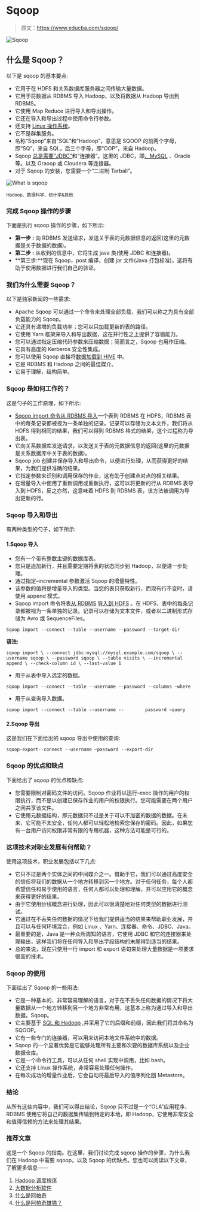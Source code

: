 # Sqoop

> 原文：<https://www.educba.com/sqoop/>

![Sqoop](img/72f3ff26beb13d24eb48b55bad81efe2.png)



## 什么是 Sqoop？

以下是 sqoop 的基本要点:

*   它用于在 HDFS 和关系数据库服务器之间传输大量数据。
*   它用于将数据从 RDBMS 导入 Hadoop，以及将数据从 Hadoop 导出到 RDBMS。
*   它使用 Map Reduce 进行导入和导出操作。
*   它还在导入和导出过程中使用命令行参数。
*   还支持 [Linux 操作系统](https://www.educba.com/what-is-linux/)。
*   它不是群集服务。
*   名称“Sqoop”来自“SQL”和“Hadoop”，意思是 SQOOP 的前两个字母，即“SQ”，来自 SQL，后三个字母，即“OOP”，来自 Hadoop。
*   Sqoop [总是需要“JDBC”](https://www.educba.com/what-is-jdbc/)和“连接器”。这里的 JDBC，即[、MySQL](https://www.educba.com/what-is-mysql/) 、Oracle 等。以及 Oraoop 或 Cloudera 等连接器。
*   对于 Sqoop 的安装，您需要一个“二进制 Tarball”。

![What is sqoop](img/5217c8613bdaaa35da7d98686a557731.png)



<small>Hadoop、数据科学、统计学&其他</small>

### 完成 Sqoop 操作的步骤

下面是执行 sqoop 操作的步骤，如下所示:

*   **第一步** **:** 向 RDBMS 发送请求，发送关于表的元数据信息的返回(这里的元数据是关于数据的数据)。
*   **第二步** **:** 从收到的信息中，它将生成 java 类(使用 JDBC 和连接器)。
*   **第三步:**现在 Sqoop，post 编译，创建 jar 文件(Java 打包标准)，这将有助于使用数据进行我们自己的验证。

### 我们为什么需要 Sqoop？

以下是独家新闻的一些需求:

*   Apache Sqoop 可以通过一个命令来处理全部负载，我们可以称之为具有全部负载能力的 Sqoop。
*   它还具有递增的负载功率；您可以只加载更新的表的路径。
*   它使用 Yarn 框架来导入和导出数据，这在并行性之上提供了容错能力。
*   您可以通过指定压缩代码参数来压缩数据；简而言之，Sqoop 也用作压缩。
*   它具有高度的 Kerberos 安全性集成。
*   您可以使用 Sqoop 直接将[数据加载到 HIVE](https://www.educba.com/what-is-a-hive/) 中。
*   它是 RDBMS 和 Hadoop 之间的最佳媒介。
*   它易于理解，结构简单。

### Sqoop 是如何工作的？

这是勺子的工作原理，如下所示:

*   [Sqoop import 命令从 RDBMS 导入](https://www.educba.com/sqoop-import/)一个表到 RDBMS 在 HDFS，RDBMS 表中的每条记录都被视为一条单独的记录。记录可以存储为文本文件，我们将从 HDFS 得到相同的结果，我们可以得到 RDBMS 格式的结果，这个过程称为导出表。
*   它向关系数据库发送请求，以发送关于表的元数据信息的返回(这里的元数据是关系数据库中关于表的数据)。
*   Sqoop job 创建并保存导入和导出命令，以便进行处理，从而获得更好的结果，为我们提供准确的结果。
*   它指定参数来识别和调用保存的作业，这有助于创建点对点的相关结果。
*   在增量导入中使用了重新调用或重新执行，这可以将更新的行从 RDBMS 表导入到 HDFS，反之亦然，这意味着 HDFS 到 RDBMS 表，该方法被调用为导出更新的行。

### Sqoop 导入和导出

有两种类型的勺子，如下所示:

#### 1.Sqoop 导入

*   您有一个带有整数主键的数据库表。
*   您只是追加新行，并且需要定期将表的状态同步到 Hadoop，以便进一步处理。
*   通过指定–incremental 参数激活 Sqoop 的增量特性。
*   该参数的值将是增量导入的类型。当您的表只获取新行，而现有行不变时，请使用 append 模式。
*   Sqoop import 命令将表[从 RDBMS](https://www.educba.com/what-is-rdbms/) [导入到 HDFS](https://www.educba.com/what-is-hdfs/) 。在 HDFS，表中的每条记录都被视为一条单独的记录。记录可以存储为文本文件，或者以二进制形式存储为 Avro 或 SequenceFiles。

`Sqoop import --connect --table --username --password --target-dir`

**语法:**

`sqoop import \
--connect jdbc:mysql://mysql.example.com/sqoop \
--username sqoop \
--password sqoop \
--table visits \
--incremental append \
--check-column id \
--last-value 1`

*   用于从表中导入选定的数据。

`sqoop import --connect --table --username --password --columns –where`

*   用于从查询导入数据。

`sqoop import --connect --table --username --        password –query`

#### 2.Sqoop 导出

这是我们在下面给出的 sqoop 导出中使用的查询:

`sqoop-export--connect --username –password --export-dir`

### Sqoop 的优点和缺点

下面给出了 sqoop 的优点和缺点:

*   您需要限制对密码文件的访问。Sqoop 作业将以运行–exec 操作的用户的权限执行，而不是以创建已保存作业的用户的权限执行。您可能需要在两个用户之间共享该文件。
*   它使用元数据结构，即元数据只不过是关于可以不加密的数据的数据。在未来，它可能不太安全，任何人都可以轻松地检索您保存的密码。因此，如果您有一台用户访问权限非常有限的专用机器，这种方法可能是可行的。

### 这项技术对职业发展有何帮助？

使用这项技术，职业发展包括以下几点:

*   它只不过是两个实体之间的中间媒介之一。借助于它，我们可以通过高度安全的信任将我们的数据从一个地方转移到另一个地方。对于任何任务，每个人都希望信任和易于使用的语言，任何人都可以处理和理解，并可以应用它的概念来获得更好的结果。
*   由于它使用纱线概念进行处理，因此可以很清楚地对任何类型的数据进行测试。
*   它通过在不丢失任何数据的情况下给我们提供适当的结果来帮助职业发展，并且可以与任何环境混合，例如 Linux 、Yarn、连接器、命令、JDBC、Java。
*   最重要的是，Java 是一种众所周知的语言，它使用 JDBC 和它的连接器来处理输出，这样我们将在任何导入和导出字段结构的末尾得到适当的结果。
*   总的来说，现在只使用一行 import 和 export 语句来处理大量数据是一项要求很高的技术。

### Sqoop 的使用

下面给出了 Sqoop 的一些用法:

*   它是一种基本的、非常容易理解的语言，对于在不丢失任何数据的情况下将大量数据从一个地方转移到另一个地方非常有用，这基本上称为通过导入和导出数据。Sqoop。
*   它主要基于 [SQL 和 Hadoop](https://www.educba.com/sql-vs-hadoop/) ,并采用了它的后缀和前缀，因此我们将其命名为 SQOOP。
*   它有一些专门的连接器，可以用来访问本地文件系统中的数据。
*   Sqoop 的一个显著优势是它能够处理所有主要和次要的数据库系统以及企业数据仓库。
*   它是一个命令行工具，可以从任何 shell 实现中调用，比如 bash。
*   它还支持 Linux 操作系统，非常容易处理任何操作。
*   在每次成功的增量作业后，它会自动将最后导入的值序列化回 Metastore。

### 结论

从所有这些内容中，我们可以得出结论，Sqoop 只不过是一个“OLA”应用程序，RDBMS 使用它将自己的数据集传输到特定的本地，即 Hadoop，它使用非常安全和值得信赖的方法来处理其结果。

### 推荐文章

这是一个 Sqoop 的指南。在这里，我们讨论完成 sqoop 操作的步骤，为什么我们在 Hadoop 中需要 sqoop，以及 Sqoop 的优缺点。您也可以阅读以下文章，了解更多信息——

1.  [Hadoop 调度程序](https://www.educba.com/hadoop-schedulers/)
2.  [大数据分析软件](https://www.educba.com/big-data-analytics-software/)
3.  [什么是阿帕奇](https://www.educba.com/what-is-apache/)
4.  [什么是阿帕奇雄猫？](https://www.educba.com/what-is-apache-tomcat/)





